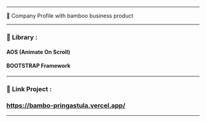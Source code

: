 ___________________________________________________
📁 Company Profile with bamboo business product
___________________________________________________
### 📘 Library :
#### AOS (Animate On Scroll)
#### BOOTSTRAP Framework
___________________________________________________
### 🔗 Link Project :
### https://bambo-pringastula.vercel.app/
___________________________________________________
